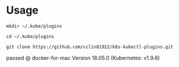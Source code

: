 # Usage

```
mkdir ~/.kube/plugins

cd ~/.kube/plugins

git clone https://github.com/cclin81922/k8s-kubectl-plugins.git
```

passed @ docker-for-mac Version 18.05.0 (Kubernetes: v1.9.6)
